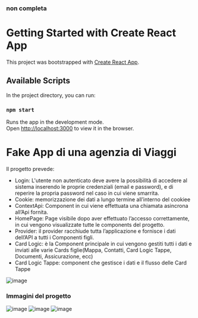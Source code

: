 ### non completa

# Getting Started with Create React App

This project was bootstrapped with [Create React App](https://github.com/facebook/create-react-app).

## Available Scripts

In the project directory, you can run:

### `npm start`

Runs the app in the development mode.\
Open [http://localhost:3000](http://localhost:3000) to view it in the browser.

# Fake App di una agenzia di Viaggi
Il progetto prevede:
* Login: L'utente non autenticato deve avere la possibilità di accedere al sistema inserendo le proprie credenziali (email e password), e di reperire la propria password nel caso in cui viene smarrita.
* Cookie: memorizzazione dei dati a lungo termine all’interno del cookiee
* ContextApi: Component in cui viene effettuata una chiamata asincrona all’Api fornita.
* HomePage: Page visibile dopo aver effettuato l’accesso correttamente, in cui vengono visualizzate tutte le components del progetto.
* Provider: il provider racchiude tutta l’applicazione e fornisce i dati dell’API a tutti i Componenti figli.
* Card Logic: è la Component principale in cui vengono gestiti tutti i dati e inviati alle varie Cards figlie(Mappa, Contatti, Card Logic Tappe, Documenti, Assicurazione, ecc) 
* Card Logic Tappe: component che gestisce i dati e il flusso delle Card Tappe

![image](https://user-images.githubusercontent.com/48923975/114031666-e082cd00-987b-11eb-8b6d-f0df7907c34b.png)

### Immagini del progetto

![image](https://user-images.githubusercontent.com/48923975/114032042-3bb4bf80-987c-11eb-94bc-ea816367937d.png)
![image](https://user-images.githubusercontent.com/48923975/114032368-89312c80-987c-11eb-8ca2-4bf905afefcc.png)
![image](https://user-images.githubusercontent.com/48923975/114032602-c1386f80-987c-11eb-870f-263a6cc1f959.png)
